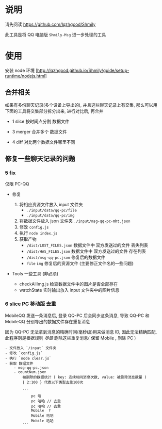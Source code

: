 # 说明

请先阅读 https://github.com/lqzhgood/Shmily

此工具是将 QQ 电脑版 `Shmily-Msg` 进一步处理的工具

# 使用

安装 node 环境 [http://lqzhgood.github.io/Shmily/guide/setup-runtime/nodejs.html]

## 合并相关

如果有多份聊天记录(多个设备上导出的), 并且这些聊天记录上有交集, 那么可以用下面的工具将交集部分拆分出来, 进行对比后, 再合并

-   1 slice
    按时间点分割 数据文件

-   3 merger
    合并多个 数据文件

-   4 diff
    对比两个数据文件哪里不同

## 修复一些聊天记录的问题

### 5 fix

仅限 PC-QQ

-   修复

    1. 将相应资源文件放入 input 文件夹
        - `./input/data/qq-pc/file`
        - `./input/data/qq-pc/img`
    2. 将数据文件放入 json 文件夹 `./input/msg-qq-pc-mht.json`
    3. 修改 `config.js`
    4. 执行 `node index.js`
    5. 获取产物
        - `/dist/LOST_FILES.json` 数据文件中 双方发送过的文件 丢失列表
        - `/dist/HAS_FILES.json` 数据文件中 双方发送过的文件 存在列表
        - `/dist/msg-qq-pc.json` 修复后的数据文件
        - `file` `img` 修复后的资源文件 (主要修正文件名的一些问题)

-   Tools 一些工具 (非必须)

    -   checkAllImg.js 检查数据文件中的图片是否全部存在
    -   watchState 实时输出放入 input 文件夹中的图片信息

### 6 slice PC 移动版 去重

MobileQQ 发送一条消息后, 登录 QQ-PC 后会同步这条消息, 导致 QQ-PC 和 MobileQQ 分别导出的数据文件存在重复消息

因为 QQ-PC 无法拿到消息的精确时间(毫秒级)用来做消息 ID, 因此无法精确匹配, 此程序则是根据规则 _尽量_ 删除这些重复消息( 保留 Mobile , 删除 PC )

    - 文件放入 `/input` 文件夹
    - 修改 `config.js`
    - 执行 `node clear.js`
    - 获取 数据文件
        - msg-qq-pc.json
        - countNum.json
            被删除的数据统计 ( key: 连续相同消息次数, value: 被删除消息数量 )
            { 2:100 } 代表以下类型去重100次

            ```
                pc 啥
                pc 哈哈 // 去重
                pc 哈哈 // 去重
                Mobile  ?
                Mobile 哈哈
                Mobile 哈哈
            ```
